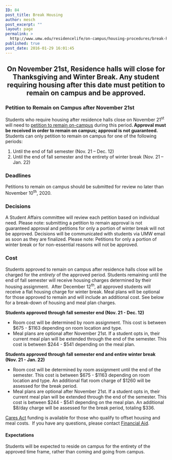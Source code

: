 ```yaml
---
ID: 84
post_title: Break Housing
author: mesch
post_excerpt: ""
layout: page
permalink: >
  http://www.umw.edu/residencelife/on-campus/housing-procedures/break-housing/
published: true
post_date: 2016-01-29 16:01:45
---
```

<h2 style="text-align: center">On November 21st, Residence halls will close for Thanksgiving and Winter Break. Any student requiring housing after this date must petition to remain on campus and be approved.</h2>
<h3>Petition to Remain on Campus after November 21st</h3>
Students who require housing after residence halls close on November 21<sup>st</sup> will need to <a href="https://umw.presence.io/form/petition-to-remain-on-campus">petition to remain on-campus</a> during this period<strong>. Approval must be received in order to remain on campus; approval is not guaranteed. </strong>Students can only petition to remain on campus for one of the following periods:
<ol>
 	<li>Until the end of fall semester (Nov. 21 – Dec. 12)</li>
 	<li>Until the end of fall semester and the entirety of winter break (Nov. 21 – Jan. 22)</li>
</ol>
<h3>Deadlines</h3>
Petitions to remain on campus should be submitted for review no later than November 10<sup>th</sup>, 2020.
<h3>Decisions</h3>
A Student Affairs committee will review each petition based on individual need. Please note: submitting a petition to remain approval is not guaranteed approval and petitions for only a portion of winter break will not be approved. Decisions will be communicated with students via UMW email as soon as they are finalized. Please note: Petitions for only a portion of winter break or for non-essential reasons will not be approved.
<h3>Cost</h3>
Students approved to remain on campus after residence halls close will be charged for the <em>entirety </em>of the approved period. Students remaining until the end of fall semester will receive housing charges determined by their housing assignment.  After December 12<sup>th</sup>, all approved students will receive a flat housing charge for winter break. Meal plans will be optional for those approved to remain and will include an additional cost. See below for a break-down of housing and meal plan charges.

<strong>Students approved through fall semester end (Nov. 21 - Dec. 12)</strong>
<ul>
 	<li>Room cost will be determined by room assignment. This cost is between $675 - $1163 depending on room location and type.</li>
 	<li>Meal plans are optional after November 21st. If a student opts in, their current meal plan will be extended through the end of the semester. This cost is between $244 - $541 depending on the meal plan.</li>
</ul>
<strong>Students approved through fall semester end and entire winter break (Nov. 21 - Jan. 22)</strong>
<ul>
 	<li>Room cost will be determined by room assignment until the end of the semester. This cost is between $675 - $1163 depending on room location and type. An additional flat room charge of $1260 will be assessed for the break period.</li>
 	<li>Meal plans are optional after November 21st. If a student opts in, their current meal plan will be extended through the end of the semester. This cost is between $244 - $541 depending on the meal plan. An additional $8/day charge will be assessed for the break period, totaling $336.</li>
</ul>
<a href="https://www.umw.edu/financialaid/cares-act/">Cares Act</a> funding is available for those who qualify to offset housing and meal costs.  If you have any questions, please contact <a href="https://www.umw.edu/financialaid/">Financial Aid</a>.
<h4>Expectations</h4>
Students will be expected to reside on campus for the entirety of the approved time frame, rather than coming and going from campus.
<h4></h4>